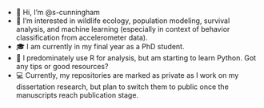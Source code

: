 - 👋 Hi, I’m @s-cunningham
- 👀 I’m interested in wildlife ecology, population modeling, survival analysis, and machine learning (especially in context of behavior classification from accelerometer data). 
- :mortar_board: I am currently in my final year as a PhD student. 
- 🌱 I predominately use R for analysis, but am starting to learn Python. Got any tips or good resources?
- :computer: Currently, my repositories are marked as private as I work on my dissertation research, but plan to switch them to public once the manuscripts reach publication stage.


<!---
s-cunningham/s-cunningham is a ✨ special ✨ repository because its `README.md` (this file) appears on your GitHub profile.
You can click the Preview link to take a look at your changes.
- 💞️ I’m looking to collaborate on ...
- 📫 How to reach me ...
--->
